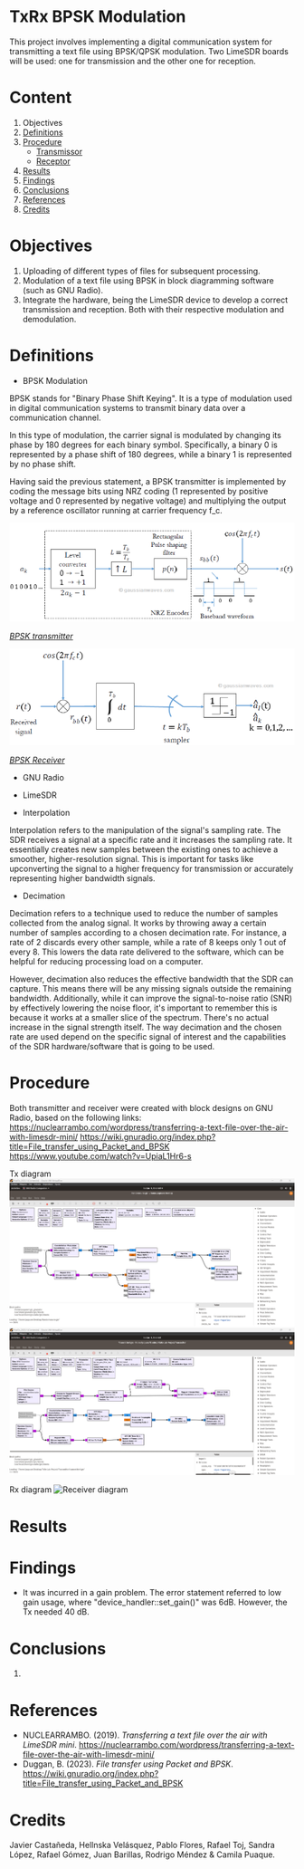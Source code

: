 # TxRx BPSK Modulation
This project involves implementing a digital communication system for transmitting a text file using BPSK/QPSK modulation. Two LimeSDR boards will be used: one for transmission and the other one for reception.

# Content
1. Objectives
2. [Definitions](#definitions)
3. [Procedure](#procedure)
	- [Transmissor](#transmissor)
	- [Receptor](#receptor)
4. [Results](#results)
5. [Findings](#findings)
6. [Conclusions](#conclusions)
7. [References](#references)
8. [Credits](#credits)

# Objectives
1. Uploading of different types of files for subsequent processing.
2. Modulation of a text file using BPSK in block diagramming software (such as GNU Radio).
3. Integrate the hardware, being the LimeSDR device to develop a correct transmission and reception. Both with their respective modulation and demodulation.

# Definitions
- BPSK Modulation
  
BPSK stands for "Binary Phase Shift Keying". It is a type of modulation used in digital communication systems to transmit binary data over a communication channel.

In this type of modulation, the carrier signal is modulated by changing its phase by 180 degrees for each binary symbol. Specifically, a binary 0 is represented by a phase shift of 180 degrees, while a binary 1 is represented by no phase shift.

Having said the previous statement, a BPSK transmitter is implemented by coding the message bits using NRZ coding (1 represented by positive voltage and 0 represented by negative voltage) and multiplying the output by a reference oscillator running at carrier frequency f_c.

  ![BPSK Transmitter](Images/TxBPSK.png)

  *[BPSK transmitter](https://www.gaussianwaves.com/2010/04/bpsk-modulation-and-demodulation-2/)*

  ![BPSK Receiver](Images/RxBPSK.png)

  *[BPSK Receiver](https://www.gaussianwaves.com/2010/04/bpsk-modulation-and-demodulation-2/)*

- GNU Radio
  

- LimeSDR
- Interpolation

Interpolation refers to the manipulation of the signal's sampling rate. The SDR receives a signal at a specific rate and it increases the sampling rate. It essentially creates new samples between the existing ones to achieve a smoother, higher-resolution signal. This is important for tasks like upconverting the signal to a higher frequency for transmission or accurately representing higher bandwidth signals. 


- Decimation

Decimation refers to a technique used to reduce the number of samples collected from the analog signal. It works by throwing away a certain number of samples according to a chosen decimation rate. For instance, a rate of 2 discards every other sample, while a rate of 8 keeps only 1 out of every 8. This lowers the data rate delivered to the software, which can be helpful for reducing processing load on a computer.  

However, decimation also reduces the effective bandwidth that the SDR can capture. This means there will be any missing signals outside the remaining bandwidth. Additionally, while it can improve the signal-to-noise ratio (SNR) by effectively lowering the noise floor, it's important to remember this is because it works at a smaller slice of the spectrum. There's no actual increase in the signal strength itself.  The way decimation and the chosen rate are used depend on the specific signal of interest and the capabilities of the SDR hardware/software that is going to be used.


# Procedure
Both transmitter and receiver were created with block designs on GNU Radio, based on the following links:
https://nuclearrambo.com/wordpress/transferring-a-text-file-over-the-air-with-limesdr-mini/
https://wiki.gnuradio.org/index.php?title=File_transfer_using_Packet_and_BPSK
https://www.youtube.com/watch?v=UpiaL1Hr6-s

Tx diagram
  ![Transmitter diagram](Images/Txdiag.png)
  ![Previous transmitter diagram](Images/PrevTxdiag.png)


Rx diagram
![Receiver diagram](Images/Rx4.png)

# Results


# Findings
- It was incurred in a gain problem. The error statement referred to low gain usage, where "device_handler::set_gain()" was 6dB. However, the Tx needed 40 dB.

# Conclusions
1. 

# References
- NUCLEARRAMBO. (2019). *Transferring a text file over the air with LimeSDR mini*. https://nuclearrambo.com/wordpress/transferring-a-text-file-over-the-air-with-limesdr-mini/
- Duggan, B. (2023). *File transfer using Packet and BPSK*. https://wiki.gnuradio.org/index.php?title=File_transfer_using_Packet_and_BPSK

# Credits
Javier Castañeda, Hellnska Velásquez, Pablo Flores, Rafael Toj, Sandra López, Rafael Gómez, Juan Barillas, Rodrigo Méndez & Camila Puaque.